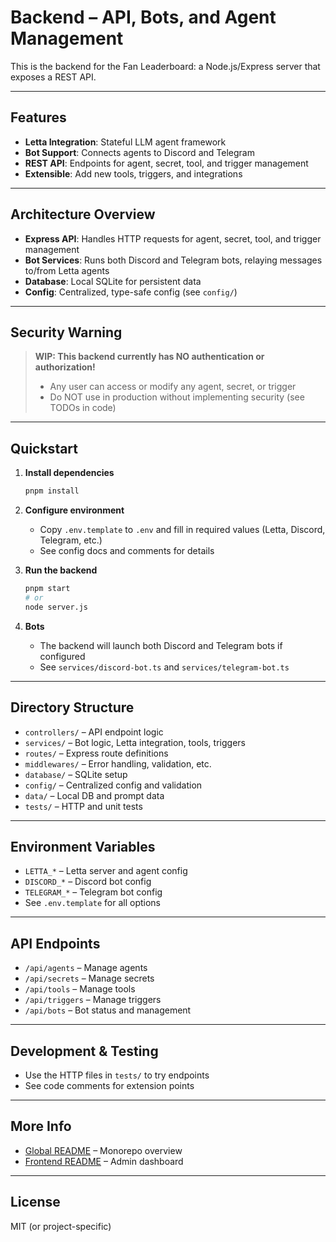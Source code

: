 # Backend – API, Bots, and Agent Management

This is the backend for the Fan Leaderboard: a Node.js/Express server that exposes a REST API.

---

## Features

- **Letta Integration**: Stateful LLM agent framework
- **Bot Support**: Connects agents to Discord and Telegram
- **REST API**: Endpoints for agent, secret, tool, and trigger management
- **Extensible**: Add new tools, triggers, and integrations

---

## Architecture Overview

- **Express API**: Handles HTTP requests for agent, secret, tool, and trigger management
- **Bot Services**: Runs both Discord and Telegram bots, relaying messages to/from Letta agents
- **Database**: Local SQLite for persistent data
- **Config**: Centralized, type-safe config (see `config/`)

---

## Security Warning

> **WIP: This backend currently has NO authentication or authorization!**
>
> - Any user can access or modify any agent, secret, or trigger
> - Do NOT use in production without implementing security (see TODOs in code)

---

## Quickstart

1. **Install dependencies**

   ```bash
   pnpm install
   ```

2. **Configure environment**

   - Copy `.env.template` to `.env` and fill in required values (Letta, Discord, Telegram, etc.)
   - See config docs and comments for details

3. **Run the backend**

   ```bash
   pnpm start
   # or
   node server.js
   ```

4. **Bots**
   - The backend will launch both Discord and Telegram bots if configured
   - See `services/discord-bot.ts` and `services/telegram-bot.ts`

---

## Directory Structure

- `controllers/` – API endpoint logic
- `services/` – Bot logic, Letta integration, tools, triggers
- `routes/` – Express route definitions
- `middlewares/` – Error handling, validation, etc.
- `database/` – SQLite setup
- `config/` – Centralized config and validation
- `data/` – Local DB and prompt data
- `tests/` – HTTP and unit tests

---

## Environment Variables

- `LETTA_*` – Letta server and agent config
- `DISCORD_*` – Discord bot config
- `TELEGRAM_*` – Telegram bot config
- See `.env.template` for all options

---

## API Endpoints

- `/api/agents` – Manage agents
- `/api/secrets` – Manage secrets
- `/api/tools` – Manage tools
- `/api/triggers` – Manage triggers
- `/api/bots` – Bot status and management

---

## Development & Testing

- Use the HTTP files in `tests/` to try endpoints
- See code comments for extension points

---

## More Info

- [Global README](../../readme.md) – Monorepo overview
- [Frontend README](../frontend/README.md) – Admin dashboard

---

## License

MIT (or project-specific)
